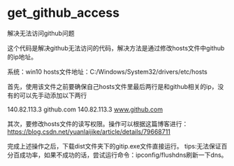 # get_github_access
解决无法访问github问题
  
这个代码是解决github无法访问的代码，解决方法是通过修改hosts文件中github的ip地址。

系统：win10
hosts文件地址：C:/Windows/System32/drivers/etc/hosts

首先，使用该文件之前要确保自己hosts文件里最后两行是和github相关的ip，没有的可以先手动添加以下两行

140.82.113.3 github.com
140.82.113.3 www.github.com

其次，要修改hosts文件的读写权限。操作可以根据这篇博客进行：https://blog.csdn.net/yuanlaijike/article/details/79668711

完成上述操作之后，下载dist文件夹下的gitip.exe文件直接运行。
tips:无法保证百分百成功率，如果不成功的话，尝试运行命令：ipconfig/flushdns刷新一下dns。

